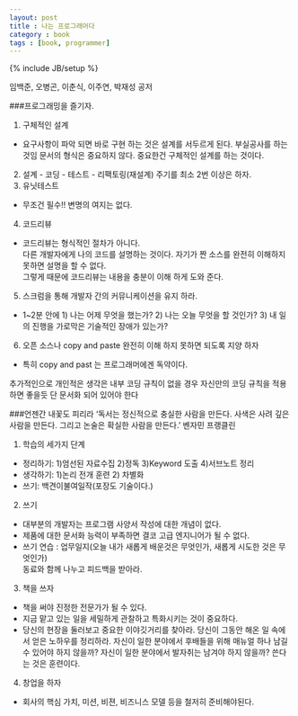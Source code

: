 ```yaml
---
layout: post
title : 나는 프로그래머다
category : book
tags : [book, programmer]
---
```

{% include JB/setup %}

임백준, 오병곤, 이춘식, 이주연, 박재성 공저

###프로그래밍을 즐기자.  
1. 구체적인 설계  
  - 요구사항이 파악 되면 바로 구현 하는 것은 설계를 서두르게 된다. 부실공사를 하는 것임 문서의 형식은 중요하지 않다. 중요한건 구체적인 설계를 하는 것이다. 
2. 설계 - 코딩 - 테스트 - 리팩토링(재설계) 주기를 최소 2번 이상은 하자.  
3. 유닛테스트  
  - 무조건 필수!! 변명의 여지는 없다.  
4. 코드리뷰  
  - 코드리뷰는 형식적인 절차가 아니다.   
    다른 개발자에게 나의 코드를 설명하는 것이다. 자기가 짠 소스를 완전히 이해하지 못하면 설명을 할 수 없다.  
    그렇게 때문에 코드리뷰는 내용을 충분이 이해 하게 도와 준다.  
5. 스크럼을 통해 개발자 간의 커뮤니케이션을 유지 하라.  
  - 1~2분 안에 1) 나는 어제 무엇을 했는가? 2) 나는 오늘 무엇을 할 것인가? 3) 내 일의 진행을 가로막은 기술적인 장애가 있는가?  
6. 오픈 소스나 copy and paste  완전히 이해 하지 못하면 되도록 지양 하자  
  - 특히 copy and past 는 프로그래머에겐 독약이다.  

추가적인으로 개인적은 생각은 내부 코딩 규칙이 없을 경우 자신만의 코딩 규칙을 적용 하면 좋을듯 단 문서화 되어 있어야 한다


###언젠간 내꽃도 피리라
‘독서는 정신적으로 충실한 사람을 만든다. 사색은 사려 깊은 사람을 만든다. 그리고 논술은 확실한 사람을 만든다.’ 벤자민 프랭클린

1. 학습의 세가지 단계  
  - 정리하기: 1)엄선된 자료수집 2)정독 3)Keyword 도출 4)서브노트 정리  
  - 생각하기: 1)논리 전개 훈련 2) 차별화  
  - 쓰기: 백견이불여일작(포장도 기술이다.)  

2. 쓰기  
  - 대부분의 개발자는 프로그램 사양서 작성에 대한 개념이 없다.  
  - 제품에 대한 문서화 능력이 부족하면 결코 고급 엔지니어가 될 수 없다.  
  - 쓰기 연습 : 업무일지(오늘 내가 새롭게 배운것은 무엇인가, 새롭게 시도한 것은 무엇인가)  
    동료와 함께 나누고 피드백을 받아라.  

3. 책을 쓰자
  - 책을 써야 진정한 전문가가 될 수 있다.
  - 지금 맡고 있는 일을 세밀하게 관찰하고 특화시키는 것이 중요하다.
  - 당신의 현장을 둘러보고 중요한 이야깃거리를 찾아라. 당신이 그동안 해온 일 속에서 얻은 노하우를 정리하라. 자신이 일한 분야에서 후배들을 위해 매뉴얼 하나 남길 수 있어야 하지 않을까? 자신이 일한 분야에서 발자취는 남겨야 하지 않을까? 쓴다는 것은 훈련이다.

4. 창업을 하자
 - 회사의 핵심 가치, 미션, 비젼, 비즈니스 모델 등을 철저히 준비해야된다.
